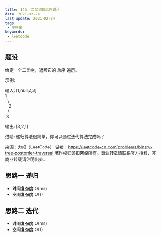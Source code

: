 ```yaml
---
title: 145. 二叉树的后序遍历
date: 2021-02-24
last-update: 2021-02-24
tags:
 - 字符串
keywords:
 - leetdode
---
```


## 题设
给定一个二叉树，返回它的 后序 遍历。

示例:

输入: [1,null,2,3]  
   1<br>
&nbsp;&nbsp;\\<br>
&nbsp;&nbsp;&nbsp;2<br>
&nbsp;&nbsp;/<br>
&nbsp;3 <br>

输出: [3,2,1]

进阶: 递归算法很简单，你可以通过迭代算法完成吗？

来源：力扣（LeetCode）
链接：https://leetcode-cn.com/problems/binary-tree-postorder-traversal
著作权归领扣网络所有。商业转载请联系官方授权，非商业转载请注明出处。

## 思路一 递归



- **时间复杂度** O(mn)
- **空间复杂度** O(1)

## 思路二 迭代


- **时间复杂度** O(mn)
- **空间复杂度** O(1)
